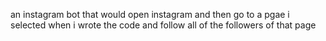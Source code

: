an instagram bot that would open instagram and then go to a pgae i selected when i wrote the code and follow all of the followers of that page
